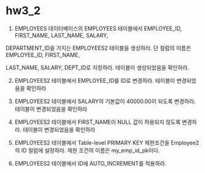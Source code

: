 # hw3_2
1. EMPLOYEES 데이터베이스의 EMPLOYEES 테이블에서 EMPLOYEE_ID, FIRST_NAME, LAST_NAME, SALARY, 

DEPARTMENT_ID을 가지는 EMPLOYEES2 테이블을 생성하라. 단 컬럼의 이름은 EMPLOYEE_ID, FIRST_NAME,  

LAST_NAME, SALARY,  DEPT_ID로 지정하라. 테이블이 생성되었음을 확인하라.


2.  EMPLOYEES2 테이블에서 EMPLOYEE_ID를 ID로 변경하라. 테이블이 변경되었음을 확인하라

3. EMPLOYEES2 테이블에서 SALARY의 기본값이 40000.00이 되도록 변경하라. 테이블이 변경되었음을 확인하라

4. EMPLOYEES2 테이블에서 FIRST_NAME이 NULL 값이 허용되지 않도록 변경하라. 테이블이 변경되었음을 확인하라

5.  EMPLOYEES2 테이블에서 Table-level PRIMARY KEY 제한조건을 Employee2의 ID 컬럼에 설정하라. 제한 조건의 이름은 my_emp_id_pk이다.

6. EMPLOYEES2 테이블에서 ID에 AUTO_INCREMENT를 적용하라.